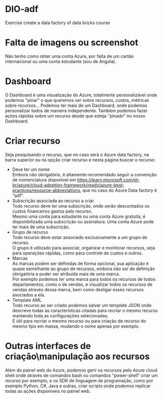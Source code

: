 # DIO-adf
Exercise create a data factory of data bricks course

# Falta de imagens ou screenshot
Não tenho como obter uma conta Azure, por falta de um cartão internacional ou uma conta estudante (sou de Angola).

# Dashboard
O Dashboard é uma visualização do Azure, totalmente personalizável onde podemos "pinar" o que queremos ver sobre recursos, custos, métricas sobre recursos...
Podemos ter mais de um Dashboard, onde podemos personalizar todos de maneira independente.
Também podemos fazer ações rápidas sobre um recurso desde que esteja "pinado" no nosso Dashboard.

# Criar recurso
Seja pesquisando o recurso, que no caso será o Azure data factory, na barra superior ou na opção criar recurso e nesta página buscar o recurso:

- Deve ter um nome  
  Embora não obrigatório, é altamente recomendado seguir a convenção de nomenclatura disponível em https://learn.microsoft.com/pt-br/azure/cloud-adoption-framework/ready/azure-best-practices/resource-abbreviations, que no caso do Azure Data factory é "adf".
- Subscrição associada ao recurso a criar  
  Todo recurso deve ter uma subscrição, onde serão descontados os custos financeiros gastos pelo recurso.  
  Mesmo uma conta para estudante ou uma conta Azure gratuita, é disponibilizada uma subscrição ou assinatura. Uma conta Azure pode ter mais de uma subscrição.
- Grupo de recurso  
  Todo recurso deve estar associado exclusivamente a um grupo de recurso.  
  O grupo é utilizado para associar, organizar e monitorar recursos, seja para operações rápidas, como para controle de custos e outros.
- Marcas  
  As marcas podem ser definidas de forma opcional, sua aplicação é quase semelhante ao grupo de recursos, embora não ser de definição obrigatória e poder ser atribuída mais de uma marca.  
  Por exemplo podemos ter uma marca para todos os recursos de todos departamentos, como o de vendas, e visualizar todos os recursos de vendas através dessa marca, bem como desligar esses recursos asociados a ela.
- Template AML  
  Todo recurso ao ser criado podemos salvar um template JSON onde descreve todas as características citadas para recriar o mesmo recurso mantendo toda as configurações selecionadas.  
  É útil para recriar o mesmo recurso ou para criação de recurso do mesmo tipo em massa, mudando o nome apenas por exemplo.

#   Outras interfaces de criação\manipulação aos recursos
Além do painel web do Azure, podemos gerir os recursos pelo Azure cloud shell onde através de comandos bash ou comandos "power-shell" criar um recurso por exemplo, e os SDK de linguagem de programação, como por exemplo Python, C#, Java e outras, criar scripts onde podemos replicar todas as ações disponíveis no painel web.